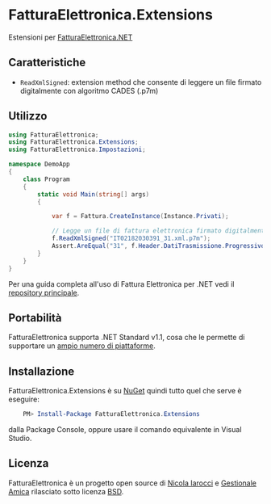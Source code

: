 ﻿# FatturaElettronica.Extensions
Estensioni per [FatturaElettronica.NET][fe]

## Caratteristiche

- `ReadXmlSigned`: extension method che consente di leggere un file firmato digitalmente con algoritmo CADES (.p7m)

## Utilizzo

```cs
using FatturaElettronica;
using FatturaElettronica.Extensions;
using FatturaElettronica.Impostazioni;

namespace DemoApp
{
    class Program
    {
        static void Main(string[] args)
        {

            var f = Fattura.CreateInstance(Instance.Privati);

			// Legge un file di fattura elettronica firmato digitalmente.
            f.ReadXmlSigned("IT02182030391_31.xml.p7m");
            Assert.AreEqual("31", f.Header.DatiTrasmissione.ProgressivoInvio);
        }
    }
}
```

Per una guida completa all'uso di Fattura Elettronica per .NET vedi il [repository principale][fe].

## Portabilità

FatturaElettronica supporta .NET Standard v1.1, cosa che le permette di supportare un [ampio numero di piattaforme][netstandard].

## Installazione

FatturaElettronica.Extensions è su [NuGet][nuget] quindi tutto quel che serve è eseguire:

```powershell
    PM> Install-Package FatturaElettronica.Extensions
```

dalla Package Console, oppure usare il comando equivalente in Visual Studio.

## Licenza

FatturaElettronica è un progetto open source di [Nicola Iarocci][ni] e [Gestionale Amica][ga] rilasciato sotto licenza [BSD][bsd].

[fe]: http://github.com/FatturaElettronica/FatturaElettronica.NET
[pa]: https://www.agenziaentrate.gov.it/wps/file/Nsilib/Nsi/Schede/Comunicazioni/Fatture+e+corrispettivi/Fatture+e+corrispettivi+ST/ST+invio+di+fatturazione+elettronica/ST+Fatturazione+elettronica+-+Allegato+A/Allegato+A+-+Specifiche+tecniche+vers+1.1_22062018.pdf
[bsd]: http://github.com/FatturaElettronica/FatturaElettronica.Extensions/blob/master/LICENSE
[ga]: http://gestionaleamica.com
[ni]: https://nicolaiarocci.com
[nuget]: https://www.nuget.org/packages/FatturaElettronica.Extensions/
[netstandard]: https://github.com/dotnet/standard/blob/master/docs/versions/netstandard1.1.md